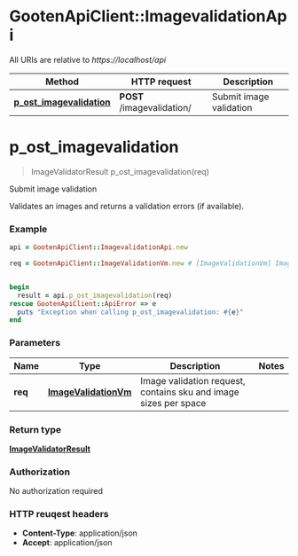 # GootenApiClient::ImagevalidationApi

All URIs are relative to *https://localhost/api*

Method | HTTP request | Description
------------- | ------------- | -------------
[**p_ost_imagevalidation**](ImagevalidationApi.md#p_ost_imagevalidation) | **POST** /imagevalidation/ | Submit image validation


# **p_ost_imagevalidation**
> ImageValidatorResult p_ost_imagevalidation(req)

Submit image validation

Validates an images and returns a validation errors (if available).

### Example
```ruby
api = GootenApiClient::ImagevalidationApi.new

req = GootenApiClient::ImageValidationVm.new # [ImageValidationVm] Image validation request, contains sku and image sizes per space


begin
  result = api.p_ost_imagevalidation(req)
rescue GootenApiClient::ApiError => e
  puts "Exception when calling p_ost_imagevalidation: #{e}"
end
```

### Parameters

Name | Type | Description  | Notes
------------- | ------------- | ------------- | -------------
 **req** | [**ImageValidationVm**](ImageValidationVm.md)| Image validation request, contains sku and image sizes per space | 

### Return type

[**ImageValidatorResult**](ImageValidatorResult.md)

### Authorization

No authorization required

### HTTP reuqest headers

 - **Content-Type**: application/json
 - **Accept**: application/json



